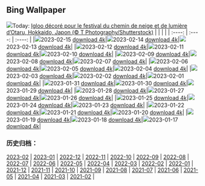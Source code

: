 ## Bing Wallpaper
![](https://global.bing.com/th?id=OHR.OtaruIgloo_FR-CA1894219836_UHD.jpg&w=1000)Today: [Igloo décoré pour le festival du chemin de neige et de lumière d’Otaru, Hokkaido, Japon (© T Photography/Shutterstock)](https://global.bing.com/th?id=OHR.OtaruIgloo_FR-CA1894219836_UHD.jpg)
|      |      |      |
| :----: | :----: | :----: |
|![](https://global.bing.com/th?id=OHR.OtaruIgloo_FR-CA1894219836_UHD.jpg&pid=hp&w=384&h=216&rs=1&c=4)2023-02-15 [download 4k](https://global.bing.com/th?id=OHR.OtaruIgloo_FR-CA1894219836_UHD.jpg)|![](https://global.bing.com/th?id=OHR.MoonValley_FR-CA2089121794_UHD.jpg&pid=hp&w=384&h=216&rs=1&c=4)2023-02-14 [download 4k](https://global.bing.com/th?id=OHR.MoonValley_FR-CA2089121794_UHD.jpg)|![](https://global.bing.com/th?id=OHR.BoobyDarwinDay_FR-CA2247209197_UHD.jpg&pid=hp&w=384&h=216&rs=1&c=4)2023-02-13 [download 4k](https://global.bing.com/th?id=OHR.BoobyDarwinDay_FR-CA2247209197_UHD.jpg)|
|![](https://global.bing.com/th?id=OHR.DarkSkiesDV_FR-CA2468494854_UHD.jpg&pid=hp&w=384&h=216&rs=1&c=4)2023-02-12 [download 4k](https://global.bing.com/th?id=OHR.DarkSkiesDV_FR-CA2468494854_UHD.jpg)|![](https://global.bing.com/th?id=OHR.EpidaurusGreece_FR-CA2601968797_UHD.jpg&pid=hp&w=384&h=216&rs=1&c=4)2023-02-11 [download 4k](https://global.bing.com/th?id=OHR.EpidaurusGreece_FR-CA2601968797_UHD.jpg)|![](https://global.bing.com/th?id=OHR.LowerAntelopeAZ_FR-CA3378697598_UHD.jpg&pid=hp&w=384&h=216&rs=1&c=4)2023-02-10 [download 4k](https://global.bing.com/th?id=OHR.LowerAntelopeAZ_FR-CA3378697598_UHD.jpg)|
|![](https://global.bing.com/th?id=OHR.NorwayRestArea_FR-CA2805422738_UHD.jpg&pid=hp&w=384&h=216&rs=1&c=4)2023-02-09 [download 4k](https://global.bing.com/th?id=OHR.NorwayRestArea_FR-CA2805422738_UHD.jpg)|![](https://global.bing.com/th?id=OHR.MedievalLabro_FR-CA2430724795_UHD.jpg&pid=hp&w=384&h=216&rs=1&c=4)2023-02-08 [download 4k](https://global.bing.com/th?id=OHR.MedievalLabro_FR-CA2430724795_UHD.jpg)|![](https://global.bing.com/th?id=OHR.WaitangiFjordlandNP_FR-CA1856211187_UHD.jpg&pid=hp&w=384&h=216&rs=1&c=4)2023-02-07 [download 4k](https://global.bing.com/th?id=OHR.WaitangiFjordlandNP_FR-CA1856211187_UHD.jpg)|
|![](https://global.bing.com/th?id=OHR.MonarchPismo_FR-CA0845248620_UHD.jpg&pid=hp&w=384&h=216&rs=1&c=4)2023-02-06 [download 4k](https://global.bing.com/th?id=OHR.MonarchPismo_FR-CA0845248620_UHD.jpg)|![](https://global.bing.com/th?id=OHR.FeldbergSchnee_FR-CA2909704523_UHD.jpg&pid=hp&w=384&h=216&rs=1&c=4)2023-02-05 [download 4k](https://global.bing.com/th?id=OHR.FeldbergSchnee_FR-CA2909704523_UHD.jpg)|![](https://global.bing.com/th?id=OHR.QuebecFrontenac_FR-CA0148794819_UHD.jpg&pid=hp&w=384&h=216&rs=1&c=4)2023-02-04 [download 4k](https://global.bing.com/th?id=OHR.QuebecFrontenac_FR-CA0148794819_UHD.jpg)|
|![](https://global.bing.com/th?id=OHR.GroundhogThree_FR-CA4612695753_UHD.jpg&pid=hp&w=384&h=216&rs=1&c=4)2023-02-03 [download 4k](https://global.bing.com/th?id=OHR.GroundhogThree_FR-CA4612695753_UHD.jpg)|![](https://global.bing.com/th?id=OHR.SunriseCastle_FR-CA4695206757_UHD.jpg&pid=hp&w=384&h=216&rs=1&c=4)2023-02-02 [download 4k](https://global.bing.com/th?id=OHR.SunriseCastle_FR-CA4695206757_UHD.jpg)|![](https://global.bing.com/th?id=OHR.ZebraTrio_FR-CA2888022589_UHD.jpg&pid=hp&w=384&h=216&rs=1&c=4)2023-02-01 [download 4k](https://global.bing.com/th?id=OHR.ZebraTrio_FR-CA2888022589_UHD.jpg)|
|![](https://global.bing.com/th?id=OHR.IceSailingBalaton_FR-CA1258299335_UHD.jpg&pid=hp&w=384&h=216&rs=1&c=4)2023-01-31 [download 4k](https://global.bing.com/th?id=OHR.IceSailingBalaton_FR-CA1258299335_UHD.jpg)|![](https://global.bing.com/th?id=OHR.BlackbirdDay_FR-CA0058017190_UHD.jpg&pid=hp&w=384&h=216&rs=1&c=4)2023-01-30 [download 4k](https://global.bing.com/th?id=OHR.BlackbirdDay_FR-CA0058017190_UHD.jpg)|![](https://global.bing.com/th?id=OHR.BlueBahamas_FR-CA9849961200_UHD.jpg&pid=hp&w=384&h=216&rs=1&c=4)2023-01-29 [download 4k](https://global.bing.com/th?id=OHR.BlueBahamas_FR-CA9849961200_UHD.jpg)|
|![](https://global.bing.com/th?id=OHR.RedMangrove_FR-CA8801636411_UHD.jpg&pid=hp&w=384&h=216&rs=1&c=4)2023-01-28 [download 4k](https://global.bing.com/th?id=OHR.RedMangrove_FR-CA8801636411_UHD.jpg)|![](https://global.bing.com/th?id=OHR.HighArchChina_FR-CA4910282325_UHD.jpg&pid=hp&w=384&h=216&rs=1&c=4)2023-01-27 [download 4k](https://global.bing.com/th?id=OHR.HighArchChina_FR-CA4910282325_UHD.jpg)|![](https://global.bing.com/th?id=OHR.BirksofAberfeldy_FR-CA4175015898_UHD.jpg&pid=hp&w=384&h=216&rs=1&c=4)2023-01-26 [download 4k](https://global.bing.com/th?id=OHR.BirksofAberfeldy_FR-CA4175015898_UHD.jpg)|
|![](https://global.bing.com/th?id=OHR.ColleSantaLucia_FR-CA3215108863_UHD.jpg&pid=hp&w=384&h=216&rs=1&c=4)2023-01-25 [download 4k](https://global.bing.com/th?id=OHR.ColleSantaLucia_FR-CA3215108863_UHD.jpg)|![](https://global.bing.com/th?id=OHR.SunriseMoai_FR-CA2134654370_UHD.jpg&pid=hp&w=384&h=216&rs=1&c=4)2023-01-24 [download 4k](https://global.bing.com/th?id=OHR.SunriseMoai_FR-CA2134654370_UHD.jpg)|![](https://global.bing.com/th?id=OHR.YearRabbit_FR-CA1143695873_UHD.jpg&pid=hp&w=384&h=216&rs=1&c=4)2023-01-23 [download 4k](https://global.bing.com/th?id=OHR.YearRabbit_FR-CA1143695873_UHD.jpg)|
|![](https://global.bing.com/th?id=OHR.HuggingKanga_FR-CA0428423620_UHD.jpg&pid=hp&w=384&h=216&rs=1&c=4)2023-01-22 [download 4k](https://global.bing.com/th?id=OHR.HuggingKanga_FR-CA0428423620_UHD.jpg)|![](https://global.bing.com/th?id=OHR.FalklandKings_FR-CA8224860783_UHD.jpg&pid=hp&w=384&h=216&rs=1&c=4)2023-01-21 [download 4k](https://global.bing.com/th?id=OHR.FalklandKings_FR-CA8224860783_UHD.jpg)|![](https://global.bing.com/th?id=OHR.SFFParkCity_FR-CA6880275980_UHD.jpg&pid=hp&w=384&h=216&rs=1&c=4)2023-01-20 [download 4k](https://global.bing.com/th?id=OHR.SFFParkCity_FR-CA6880275980_UHD.jpg)|
|![](https://global.bing.com/th?id=OHR.WhiteSands_FR-CA6012694109_UHD.jpg&pid=hp&w=384&h=216&rs=1&c=4)2023-01-19 [download 4k](https://global.bing.com/th?id=OHR.WhiteSands_FR-CA6012694109_UHD.jpg)|![](https://global.bing.com/th?id=OHR.SessileOaks_FR-CA5293207662_UHD.jpg&pid=hp&w=384&h=216&rs=1&c=4)2023-01-18 [download 4k](https://global.bing.com/th?id=OHR.SessileOaks_FR-CA5293207662_UHD.jpg)|![](https://global.bing.com/th?id=OHR.FrozenBubblesAlberta_FR-CA0954602944_UHD.jpg&pid=hp&w=384&h=216&rs=1&c=4)2023-01-17 [download 4k](https://global.bing.com/th?id=OHR.FrozenBubblesAlberta_FR-CA0954602944_UHD.jpg)|

### 历史归档：
[2023-02](https://github.com/niumoo/bing-wallpaper/tree/main/picture/2023-02/) | [2023-01](https://github.com/niumoo/bing-wallpaper/tree/main/picture/2023-01/) | [2022-12](https://github.com/niumoo/bing-wallpaper/tree/main/picture/2022-12/) | [2022-11](https://github.com/niumoo/bing-wallpaper/tree/main/picture/2022-11/) | [2022-10](https://github.com/niumoo/bing-wallpaper/tree/main/picture/2022-10/) | [2022-09](https://github.com/niumoo/bing-wallpaper/tree/main/picture/2022-09/) | [2022-08](https://github.com/niumoo/bing-wallpaper/tree/main/picture/2022-08/) | [2022-07](https://github.com/niumoo/bing-wallpaper/tree/main/picture/2022-07/) | 
[2022-06](https://github.com/niumoo/bing-wallpaper/tree/main/picture/2022-06/) | [2022-05](https://github.com/niumoo/bing-wallpaper/tree/main/picture/2022-05/) | [2022-04](https://github.com/niumoo/bing-wallpaper/tree/main/picture/2022-04/) | [2022-03](https://github.com/niumoo/bing-wallpaper/tree/main/picture/2022-03/) | [2022-02](https://github.com/niumoo/bing-wallpaper/tree/main/picture/2022-02/) | [2022-01](https://github.com/niumoo/bing-wallpaper/tree/main/picture/2022-01/) | [2021-12](https://github.com/niumoo/bing-wallpaper/tree/main/picture/2021-12/) | [2021-11](https://github.com/niumoo/bing-wallpaper/tree/main/picture/2021-11/) | 
[2021-10](https://github.com/niumoo/bing-wallpaper/tree/main/picture/2021-10/) | [2021-09](https://github.com/niumoo/bing-wallpaper/tree/main/picture/2021-09/) | [2021-08](https://github.com/niumoo/bing-wallpaper/tree/main/picture/2021-08/) | [2021-07](https://github.com/niumoo/bing-wallpaper/tree/main/picture/2021-07/) | [2021-06](https://github.com/niumoo/bing-wallpaper/tree/main/picture/2021-06/) | [2021-05](https://github.com/niumoo/bing-wallpaper/tree/main/picture/2021-05/) | [2021-04](https://github.com/niumoo/bing-wallpaper/tree/main/picture/2021-04/) | [2021-03](https://github.com/niumoo/bing-wallpaper/tree/main/picture/2021-03/) | 
[2021-02](https://github.com/niumoo/bing-wallpaper/tree/main/picture/2021-02/) | 